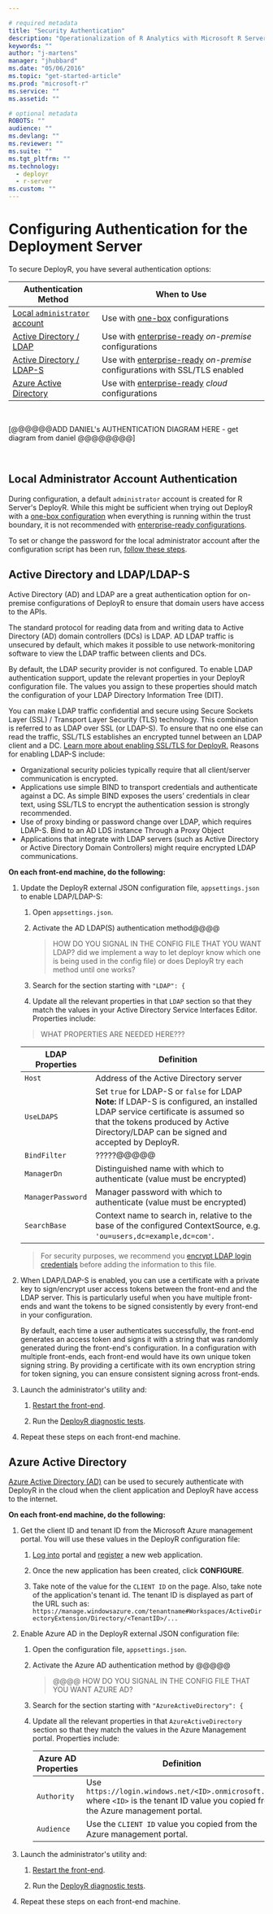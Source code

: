 ```yaml
---

# required metadata
title: "Security Authentication"
description: "Operationalization of R Analytics with Microsoft R Server"
keywords: ""
author: "j-martens"
manager: "jhubbard"
ms.date: "05/06/2016"
ms.topic: "get-started-article"
ms.prod: "microsoft-r"
ms.service: ""
ms.assetid: ""

# optional metadata
ROBOTS: ""
audience: ""
ms.devlang: ""
ms.reviewer: ""
ms.suite: ""
ms.tgt_pltfrm: ""
ms.technology: 
  - deployr
  - r-server
ms.custom: ""
---
```


# Configuring Authentication for the Deployment Server

To secure DeployR, you have several authentication options:

|Authentication Method|When to Use|
|----------------------------------|----------------------------------|
|[Local `administrator` account](#local)|Use with [one-box](configurations.md) configurations|
|[Active Directory / LDAP](#ldap)|Use with [enterprise-ready](configurations.md) _on-premise_ configurations|
|[Active Directory / LDAP-S](#ldap)|Use with [enterprise-ready](configurations.md) _on-premise_ configurations with SSL/TLS enabled|
|[Azure Active Directory](#aad)|Use with [enterprise-ready](configurations.md) _cloud_ configurations|

<br>

[@@@@@@ADD DANIEL's AUTHENTICATION DIAGRAM HERE - get diagram from daniel @@@@@@@@]

<br>


<a name="local"></a>

## Local Administrator Account Authentication

During configuration, a default `administrator` account is created for R Server's DeployR. While this might be sufficient when trying out DeployR with a [one-box configuration](configurations.md#onebox) when everything is running within the trust boundary, it is not recommended with [enterprise-ready configurations](configurations.md#enterpriseready).

To set or change the password for the local administrator account after the configuration script has been run, [follow these steps](admin-utility.md#admin-password).

<a name="ldap"></a>

## Active Directory and LDAP/LDAP-S

Active Directory (AD) and LDAP are a great authentication option for on-premise configurations of DeployR to ensure that domain users have access to the APIs.  

The standard protocol for reading data from and writing data to Active Directory (AD) domain controllers (DCs) is LDAP. AD LDAP traffic is unsecured by default, which makes it possible to use network-monitoring software to view the LDAP traffic between clients and DCs.  

By default, the LDAP security provider is not configured. To enable LDAP authentication support, update the relevant properties in your DeployR configuration file. The values you assign to these properties should match the configuration of your LDAP Directory Information Tree (DIT).

You can make LDAP traffic confidential and secure using Secure Sockets Layer (SSL) / Transport Layer Security (TLS) technology. This combination is referred to as LDAP over SSL (or LDAP-S). To ensure that no one else can read the traffic, SSL/TLS establishes an encrypted tunnel between an LDAP client and a DC. [Learn more about enabling SSL/TLS for DeployR.](security-https.md) Reasons for enabling LDAP-S include:

+ Organizational security policies typically require that all client/server communication is encrypted.
+ Applications use simple BIND to transport credentials and authenticate against a DC. As simple BIND exposes the users’ credentials in clear text, using SSL/TLS to encrypt the authentication session is strongly recommended.
+ Use of proxy binding or password change over LDAP, which requires LDAP-S. Bind to an AD LDS instance Through a Proxy Object
+ Applications that integrate with LDAP servers (such as Active Directory or Active Directory Domain Controllers) might require encrypted LDAP communications.

**On each front-end machine, do the following:**

1. Update the DeployR external JSON configuration file, `appsettings.json` to enable LDAP/LDAP-S:

   1. Open `appsettings.json`.

   1. Activate the AD LDAP(S) authentication method@@@@ 
      > HOW DO YOU SIGNAL IN THE CONFIG FILE THAT YOU WANT LDAP? did we implement a way to let deployr know which one is being used in the config file) or does DeployR try each method until one works?

   1. Search for the section starting with `"LDAP": {`

   1. Update all the relevant properties in that `LDAP` section so that they match the values in your Active Directory Service Interfaces Editor.  Properties include:

   >WHAT PROPERTIES ARE NEEDED HERE???

   |LDAP Properties|Definition|
   |----------------|-------------------------------|
   |`Host`|Address of the Active Directory server|
   |`UseLDAPS`|Set `true` for LDAP-S or `false` for LDAP<br>**Note:** If LDAP-S is configured, an installed LDAP service certificate is assumed so that the tokens produced by Active Directory/LDAP can be signed and accepted by DeployR. |
   |`BindFilter`|?????@@@@@|
   |`ManagerDn`|Distinguished name with which to authenticate (value must be encrypted)|
   |`ManagerPassword`|Manager password with which to authenticate (value must be encrypted)|
   |`SearchBase`|Context name to search in, relative to the base of the configured ContextSource, e.g. `'ou=users,dc=example,dc=com'`.| 

   > For security purposes, we recommend you [encrypt LDAP login credentials](admin-utility.md#encrypt) before adding the information to this file.

1. When LDAP/LDAP-S is enabled, you can use a certificate with a private key to sign/encrypt user access tokens between the front-end and the LDAP server. This is particularly useful when you have multiple front-ends and want the tokens to be signed consistently by every front-end in your configuration.
   
   By default, each time a user authenticates successfully, the front-end generates an access token and signs it with a string that was randomly generated during the front-end's configuration. In a configuration with multiple front-ends, each front-end would have its own unique token signing string. By providing a certificate with its own encryption string for  token signing, you can ensure consistent signing across front-ends.  

1. Launch the administrator's utility and:
   1. [Restart the front-end](admin-utility.md#startstop).
 
   1. Run the [DeployR diagnostic tests](admin-diagnostics-troubleshooting.md).

1. Repeat these steps on each front-end machine.

<a name="aad"></a>

## Azure Active Directory 

[Azure Active Directory (AD)](https://www.microsoft.com/en-us/cloud-platform/azure-active-directory) can be used to securely authenticate with DeployR in the cloud when the client application and DeployR have access to the internet.
<br>

**On each front-end machine, do the following:**

1. Get the client ID and tenant ID from the Microsoft Azure management portal. You will use these values in the DeployR configuration file:
   1. [Log into](https://azure.microsoft.com/en-us/features/azure-portal/) portal and [register](https://azure.microsoft.com/en-us/documentation/articles/sql-database-client-id-keys/) a new web application.   

   1. Once the new application has been created, click **CONFIGURE**.

   1. Take note of the value for the  `CLIENT ID` on the page. Also, take note of the application's tenant id.  The tenant ID is displayed as part of the URL such as: 
   ```https://manage.windowsazure.com/tenantname#Workspaces/ActiveDirectoryExtension/Directory/<TenantID>/...```

1. Enable Azure AD in the DeployR external JSON configuration file:
   1. Open the configuration file, `appsettings.json`.

   1. Activate the Azure AD authentication method by @@@@@
      >@@@@ HOW DO YOU SIGNAL IN THE CONFIG FILE THAT YOU WANT AZURE AD?

   1. Search for the section starting with `"AzureActiveDirectory": {`

   1. Update all the relevant properties in that `AzureActiveDirectory` section so that they match the values in the Azure Management portal.  Properties include:

      |Azure AD Properties|Definition|
      |----------------|-------------------------------|
      |`Authority`|Use `https://login.windows.net/<ID>.onmicrosoft.com` where `<ID>` is the tenant ID value you copied from the Azure management portal.|
      |`Audience`|Use the `CLIENT ID` value you copied from the Azure management portal.|

1. Launch the administrator's utility and:
   1. [Restart the front-end](admin-utility.md#startstop).
 
   1. Run the [DeployR diagnostic tests](admin-diagnostics-troubleshooting.md).

1. Repeat these steps on each front-end machine.